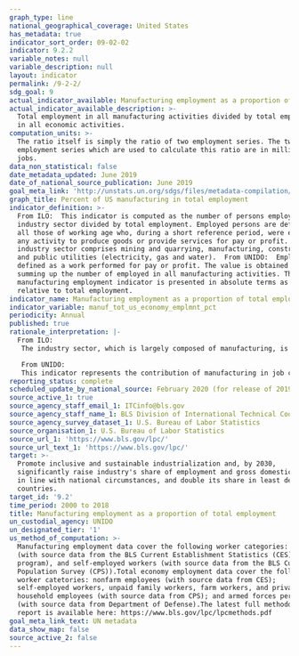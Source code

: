 ```yaml
---
graph_type: line
national_geographical_coverage: United States
has_metadata: true
indicator_sort_order: 09-02-02
indicator: 9.2.2
variable_notes: null
variable_description: null
layout: indicator
permalink: /9-2-2/
sdg_goal: 9
actual_indicator_available: Manufacturing employment as a proportion of total employment
actual_indicator_available_description: >-
  Total employment in all manufacturing activities divided by total employment
  in all economic activities.
computation_units: >-
  The ratio itself is simply the ratio of two employment series. The two
  employment series which are used to calculate this ratio are in millions of
  jobs.
data_non_statistical: false
date_metadata_updated: June 2019
date_of_national_source_publication: June 2019
goal_meta_link: 'http://unstats.un.org/sdgs/files/metadata-compilation/Metadata-Goal-9.pdf'
graph_title: Percent of US manufacturing in total employment
indicator_definition: >-
  From ILO:  This indicator is computed as the number of persons employed in the
  industry sector divided by total employment. Employed persons are defined as
  all those of working age who, during a short reference period, were engaged in
  any activity to produce goods or provide services for pay or profit. The
  industry sector comprises mining and quarrying, manufacturing, construction
  and public utilities (electricity, gas and water).  From UNIDO:  Employment is
  defined as a work performed for pay or profit. The value is obtained by
  summing up the number of employed in all manufacturing activities. The
  manufacturing employment indicator is presented in absolute terms as well as
  relative to total employment.
indicator_name: Manufacturing employment as a proportion of total employment
indicator_variable: manuf_tot_us_economy_emplmnt_pct
periodicity: Annual
published: true
rationale_interpretation: |-
  From ILO: 
   The industry sector, which is largely composed of manufacturing, is central to the economy given its significant contribution to national product and employment. It impacts also other aspects of life such as health and the environment. The industry sector being a major source of job creation (directly and indirectly), the study of trends and patterns of the share and growth of employment in industry can reveal valuable information on the labour market configuration and the situation in terms of social cohesion. 

   From UNIDO: 
   This indicator represents the contribution of manufacturing in job creation. It is universally important indicator. For industrialized countries it represents sustained growth, for developing countries it shows the ability of manufacturing to absorb surplus labour from traditional sectors. Compared to the indicator 9.2.1 it measures the labour productivity ' another key indicator for measuring technological progress.
reporting_status: complete
scheduled_update_by_national_source: February 2020 (for release of 2019 annual data)
source_active_1: true
source_agency_staff_email_1: ITCinfo@bls.gov
source_agency_staff_name_1: BLS Division of International Technical Cooperation staff
source_agency_survey_dataset_1: U.S. Bureau of Labor Statistics
source_organisation_1: U.S. Bureau of Labor Statistics
source_url_1: 'https://www.bls.gov/lpc/'
source_url_text_1: 'https://www.bls.gov/lpc/'
target: >-
  Promote inclusive and sustainable industrialization and, by 2030,
  significantly raise industry's share of employment and gross domestic product,
  in line with national circumstances, and double its share in least developed
  countries.
target_id: '9.2'
time_period: 2000 to 2018
title: Manufacturing employment as a proportion of total employment
un_custodial_agency: UNIDO
un_designated_tier: '1'
us_method_of_computation: >-
  Manufacturing employment data cover the following worker categories: employees
  (with source data from the BLS Current Establishment Statistics (CES)
  program), and self-employed workers (with source data from the BLS Current
  Population Survey (CPS)).Total economy employment data cover the following
  worker catetories: nonfarm employees (with source data from CES);
  self-employed workers, unpaid family workers, farm workers, and private
  household employees (with source data from CPS); and armed forces personnel
  (with source data from Department of Defense).The latest full methodology
  report is available here: https://www.bls.gov/lpc/lpcmethods.pdf
goal_meta_link_text: UN metadata
data_show_map: false
source_active_2: false
---
```

